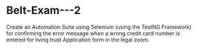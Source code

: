 # Belt-Exam---2
Create an Automation Suite using Selenium (using the TestNG Framework) for confirming the error message when a wrong credit card number is entered for living trust Application form in the legal zoom.

